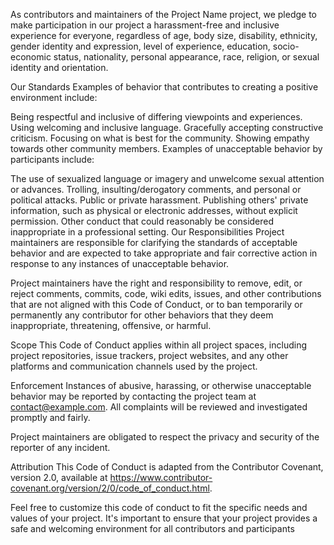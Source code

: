 As contributors and maintainers of the Project Name project, we pledge to make participation in our project a harassment-free and inclusive experience for everyone, regardless of age, body size, disability, ethnicity, gender identity and expression, level of experience, education, socio-economic status, nationality, personal appearance, race, religion, or sexual identity and orientation.

Our Standards
Examples of behavior that contributes to creating a positive environment include:

Being respectful and inclusive of differing viewpoints and experiences.
Using welcoming and inclusive language.
Gracefully accepting constructive criticism.
Focusing on what is best for the community.
Showing empathy towards other community members.
Examples of unacceptable behavior by participants include:

The use of sexualized language or imagery and unwelcome sexual attention or advances.
Trolling, insulting/derogatory comments, and personal or political attacks.
Public or private harassment.
Publishing others' private information, such as physical or electronic addresses, without explicit permission.
Other conduct that could reasonably be considered inappropriate in a professional setting.
Our Responsibilities
Project maintainers are responsible for clarifying the standards of acceptable behavior and are expected to take appropriate and fair corrective action in response to any instances of unacceptable behavior.

Project maintainers have the right and responsibility to remove, edit, or reject comments, commits, code, wiki edits, issues, and other contributions that are not aligned with this Code of Conduct, or to ban temporarily or permanently any contributor for other behaviors that they deem inappropriate, threatening, offensive, or harmful.

Scope
This Code of Conduct applies within all project spaces, including project repositories, issue trackers, project websites, and any other platforms and communication channels used by the project.

Enforcement
Instances of abusive, harassing, or otherwise unacceptable behavior may be reported by contacting the project team at contact@example.com. All complaints will be reviewed and investigated promptly and fairly.

Project maintainers are obligated to respect the privacy and security of the reporter of any incident.

Attribution
This Code of Conduct is adapted from the Contributor Covenant, version 2.0, available at https://www.contributor-covenant.org/version/2/0/code_of_conduct.html.

Feel free to customize this code of conduct to fit the specific needs and values of your project. It's important to ensure that your project provides a safe and welcoming environment for all contributors and participants
